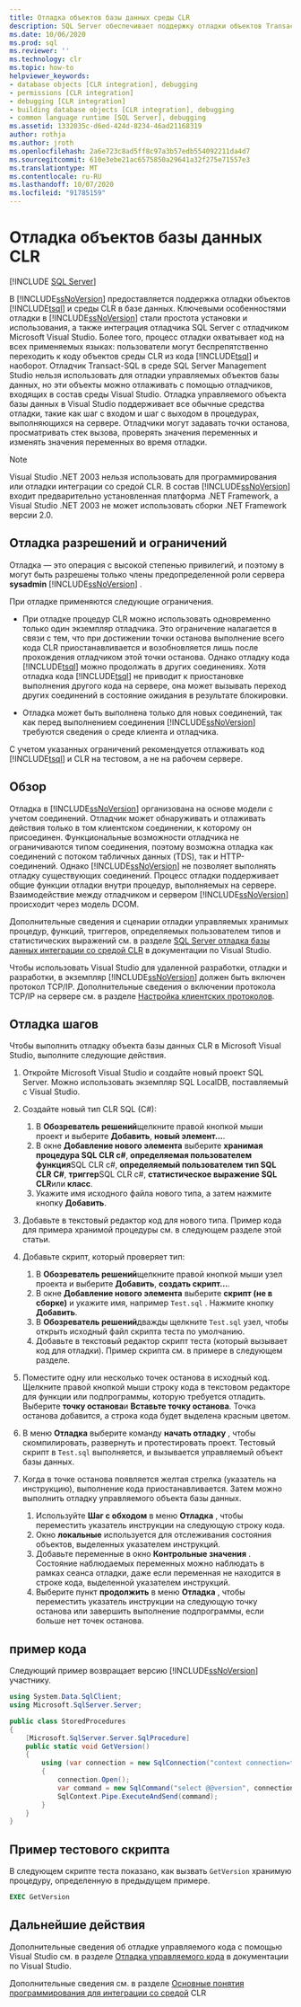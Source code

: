 ```yaml
---
title: Отладка объектов базы данных среды CLR
description: SQL Server обеспечивает поддержку отладки объектов Transact-SQL и CLR в базе данных интеграция SQL Server отладчик с Microsoft Visual Studio отладчиком.
ms.date: 10/06/2020
ms.prod: sql
ms.reviewer: ''
ms.technology: clr
ms.topic: how-to
helpviewer_keywords:
- database objects [CLR integration], debugging
- permissions [CLR integration]
- debugging [CLR integration]
- building database objects [CLR integration], debugging
- common language runtime [SQL Server], debugging
ms.assetid: 1332035c-d6ed-424d-8234-46ad21168319
author: rothja
ms.author: jroth
ms.openlocfilehash: 2a6e723c8ad5ff8c97a3b57edb554092211da4d7
ms.sourcegitcommit: 610e3ebe21ac6575850a29641a32f275e71557e3
ms.translationtype: MT
ms.contentlocale: ru-RU
ms.lasthandoff: 10/07/2020
ms.locfileid: "91785159"
---
```

# <a name="how-to-debug-clr-database-objects"></a>Отладка объектов базы данных CLR

[!INCLUDE [SQL Server](../../includes/applies-to-version/sqlserver.md)]
 
В [!INCLUDE[ssNoVersion](../../includes/ssnoversion-md.md)] предоставляется поддержка отладки объектов [!INCLUDE[tsql](../../includes/tsql-md.md)] и среды CLR в базе данных. Ключевыми особенностями отладки в [!INCLUDE[ssNoVersion](../../includes/ssnoversion-md.md)] стали простота установки и использования, а также интеграция отладчика SQL Server с отладчиком Microsoft Visual Studio. Более того, процесс отладки охватывает код на всех применяемых языках: пользователи могут беспрепятственно переходить к коду объектов среды CLR из кода [!INCLUDE[tsql](../../includes/tsql-md.md)] и наоборот. Отладчик Transact-SQL в среде SQL Server Management Studio нельзя использовать для отладки управляемых объектов базы данных, но эти объекты можно отлаживать с помощью отладчиков, входящих в состав среды Visual Studio. Отладка управляемого объекта базы данных в Visual Studio поддерживает все обычные средства отладки, такие как шаг с входом и шаг с выходом в процедурах, выполняющихся на сервере. Отладчики могут задавать точки останова, просматривать стек вызова, проверять значения переменных и изменять значения переменных во время отладки. 

> [!NOTE]
> Visual Studio .NET 2003 нельзя использовать для программирования или отладки интеграции со средой CLR. В состав [!INCLUDE[ssNoVersion](../../includes/ssnoversion-md.md)] входит предварительно установленная платформа .NET Framework, а Visual Studio .NET 2003 не может использовать сборки .NET Framework версии 2.0.  
  
## <a name="debugging-permissions-and-restrictions"></a>Отладка разрешений и ограничений

Отладка — это операция с высокой степенью привилегий, и поэтому в могут быть разрешены только члены предопределенной роли сервера **sysadmin** [!INCLUDE[ssNoVersion](../../includes/ssnoversion-md.md)] .  
  
При отладке применяются следующие ограничения.  
  
- При отладке процедур CLR можно использовать одновременно только один экземпляр отладчика. Это ограничение налагается в связи с тем, что при достижении точки останова выполнение всего кода CLR приостанавливается и возобновляется лишь после прохождения отладчиком этой точки останова. Однако отладку кода [!INCLUDE[tsql](../../includes/tsql-md.md)] можно продолжать в других соединениях. Хотя отладка кода [!INCLUDE[tsql](../../includes/tsql-md.md)] не приводит к приостановке выполнения другого кода на сервере, она может вызывать переход других соединений в состояние ожидания в результате блокировки.  
  
- Отладка может быть выполнена только для новых соединений, так как перед выполнением соединения [!INCLUDE[ssNoVersion](../../includes/ssnoversion-md.md)] требуются сведения о среде клиента и отладчика.  
  
С учетом указанных ограничений рекомендуется отлаживать код [!INCLUDE[tsql](../../includes/tsql-md.md)] и CLR на тестовом, а не на рабочем сервере.  
  
## <a name="overview"></a>Обзор

Отладка в [!INCLUDE[ssNoVersion](../../includes/ssnoversion-md.md)] организована на основе модели с учетом соединений. Отладчик может обнаруживать и отлаживать действия только в том клиентском соединении, к которому он присоединен. Функциональные возможности отладчика не ограничиваются типом соединения, поэтому возможна отладка как соединений с потоком табличных данных (TDS), так и HTTP-соединений. Однако [!INCLUDE[ssNoVersion](../../includes/ssnoversion-md.md)] не позволяет выполнять отладку существующих соединений. Процесс отладки поддерживает общие функции отладки внутри процедур, выполняемых на сервере. Взаимодействие между отладчиком и сервером [!INCLUDE[ssNoVersion](../../includes/ssnoversion-md.md)] происходит через модель DCOM.  
  
Дополнительные сведения и сценарии отладки управляемых хранимых процедур, функций, триггеров, определяемых пользователем типов и статистических выражений см. в разделе [SQL Server отладка базы данных интеграции со средой CLR](https://go.microsoft.com/fwlink/?LinkId=120378) в документации по Visual Studio.  
  
Чтобы использовать Visual Studio для удаленной разработки, отладки и разработки, в экземпляр [!INCLUDE[ssNoVersion](../../includes/ssnoversion-md.md)] должен быть включен протокол TCP/IP. Дополнительные сведения о включении протокола TCP/IP на сервере см. в разделе [Настройка клиентских протоколов](../../database-engine/configure-windows/configure-client-protocols.md).  
  
## <a name="debugging-steps"></a>Отладка шагов

Чтобы выполнить отладку объекта базы данных CLR в Microsoft Visual Studio, выполните следующие действия.

1. Откройте Microsoft Visual Studio и создайте новый проект SQL Server. Можно использовать экземпляр SQL LocalDB, поставляемый с Visual Studio.

2. Создайте новый тип CLR SQL (C#):

   1. В **Обозреватель решений**щелкните правой кнопкой мыши проект и выберите **Добавить**, **новый элемент...**. 
   1. В окне **Добавление нового элемента** выберите **хранимая процедура SQL CLR c#**, **определяемая пользователем функция**SQL CLR c#, **определяемый пользователем тип SQL CLR C#**, **триггер**SQL CLR c#, **статистическое выражение SQL CLR**или **класс**.
   1. Укажите имя исходного файла нового типа, а затем нажмите кнопку **Добавить**.

3. Добавьте в текстовый редактор код для нового типа. Пример кода для примера хранимой процедуры см. в следующем разделе этой статьи.

4. Добавьте скрипт, который проверяет тип: 

   1. В **Обозреватель решений**щелкните правой кнопкой мыши узел проекта и выберите **Добавить**, **создать скрипт...**. 
   1. В окне **Добавление нового элемента** выберите **скрипт (не в сборке)** и укажите имя, например `Test.sql` . Нажмите кнопку **Добавить**.
   1. В **Обозреватель решений**дважды щелкните `Test.sql` узел, чтобы открыть исходный файл скрипта теста по умолчанию.
   1. Добавьте в текстовый редактор скрипт теста (который вызывает код для отладки). Пример скрипта см. в примере в следующем разделе.

5. Поместите одну или несколько точек останова в исходный код. Щелкните правой кнопкой мыши строку кода в текстовом редакторе для функции или подпрограммы, которую требуется отладить. Выберите **точку останова**и **Вставьте точку останова**. Точка останова добавится, а строка кода будет выделена красным цветом.

6. В меню **Отладка** выберите команду **начать отладку** , чтобы скомпилировать, развернуть и протестировать проект. Тестовый скрипт в `Test.sql` выполняется, и вызывается управляемый объект базы данных.

7. Когда в точке останова появляется желтая стрелка (указатель на инструкцию), выполнение кода приостанавливается. Затем можно выполнить отладку управляемого объекта базы данных.

   1. Используйте **Шаг с обходом** в меню **Отладка** , чтобы переместить указатель инструкции на следующую строку кода.
   1. Окно **локальные** используется для отслеживания состояния объектов, выделенных указателем инструкций.
   1. Добавьте переменные в окно **Контрольные значения** . Состояние наблюдаемых переменных можно наблюдать в рамках сеанса отладки, даже если переменная не находится в строке кода, выделенной указателем инструкций. 
   1. Выберите пункт **продолжить** в меню **Отладка** , чтобы переместить указатель инструкции на следующую точку останова или завершить выполнение подпрограммы, если больше нет точек останова.
  
## <a name="example-code"></a>пример кода

Следующий пример возвращает версию [!INCLUDE[ssNoVersion](../../includes/ssnoversion-md.md)] участнику.  
  
```csharp
using System.Data.SqlClient;
using Microsoft.SqlServer.Server;

public class StoredProcedures
{
    [Microsoft.SqlServer.Server.SqlProcedure]
    public static void GetVersion()
    {
        using (var connection = new SqlConnection("context connection=true"))
        {
            connection.Open();
            var command = new SqlCommand("select @@version", connection);
            SqlContext.Pipe.ExecuteAndSend(command);
        }
    }
}
```

## <a name="example-test-script"></a>Пример тестового скрипта

В следующем скрипте теста показано, как вызвать `GetVersion` хранимую процедуру, определенную в предыдущем примере.  
  
```sql
EXEC GetVersion  
```  

## <a name="next-steps"></a>Дальнейшие действия
  
Дополнительные сведения об отладке управляемого кода с помощью Visual Studio см. в разделе [Отладка управляемого кода](https://go.microsoft.com/fwlink/?LinkId=120377) в документации по Visual Studio.  

Дополнительные сведения см. в разделе [Основные понятия программирования для интеграции со средой](../../relational-databases/clr-integration/common-language-runtime-clr-integration-programming-concepts.md) CLR  
